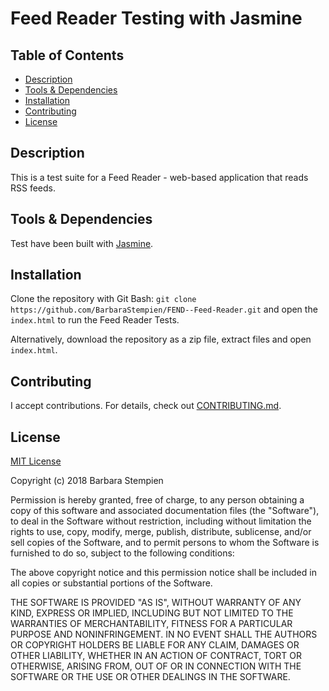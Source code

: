 # Feed Reader Testing with Jasmine

## Table of Contents

* [Description](#description)
* [Tools & Dependencies](#tools)
* [Installation](#Installation)
* [Contributing](#contributing)
* [License](#license)

## Description

This is a test suite for a Feed Reader - web-based application that reads RSS feeds.

## Tools & Dependencies

Test have been built with [Jasmine](http://jasmine.github.io/).

## Installation

Clone the repository with Git Bash: `git clone https://github.com/BarbaraStempien/FEND--Feed-Reader.git` and open the `index.html` to run the Feed Reader Tests.

Alternatively, download the repository as a zip file, extract files and open `index.html`.

## Contributing

I accept contributions. For details, check out [CONTRIBUTING.md](CONTRIBUTING.md).

## License

[MIT License](LICENSE)

Copyright (c) 2018 Barbara Stempien

Permission is hereby granted, free of charge, to any person obtaining a copy of this software and associated documentation files (the "Software"), to deal in the Software without restriction, including without limitation the rights to use, copy, modify, merge, publish, distribute, sublicense, and/or sell copies of the Software, and to permit persons to whom the Software is furnished to do so, subject to the following conditions:

The above copyright notice and this permission notice shall be included in all copies or substantial portions of the Software.

THE SOFTWARE IS PROVIDED "AS IS", WITHOUT WARRANTY OF ANY KIND, EXPRESS OR IMPLIED, INCLUDING BUT NOT LIMITED TO THE WARRANTIES OF MERCHANTABILITY, FITNESS FOR A PARTICULAR PURPOSE AND NONINFRINGEMENT. IN NO EVENT SHALL THE AUTHORS OR COPYRIGHT HOLDERS BE LIABLE FOR ANY CLAIM, DAMAGES OR OTHER LIABILITY, WHETHER IN AN ACTION OF CONTRACT, TORT OR OTHERWISE, ARISING FROM, OUT OF OR IN CONNECTION WITH THE SOFTWARE OR THE USE OR OTHER DEALINGS IN THE SOFTWARE.